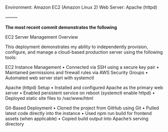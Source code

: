 Environment: Amazon EC2 (Amazon Linux 2)
Web Server: Apache (httpd)

⸻


**The most recent commit demonstrates the following**

EC2 Server Management Overview

This deployment demonstrates my ability to independently provision, configure, and manage a cloud-based production server using the following tools:

EC2 Instance Management
	•	Connected via SSH using a secure key pair
	•	Maintained permissions and firewall rules via AWS Security Groups
	•	Automated web server start with systemctl

Apache (httpd) Setup
	•	Installed and configured Apache as the primary web server
	•	Enabled persistent service on reboot (systemctl enable httpd)
	•	Deployed static site files to /var/www/html

Git-Based Deployment
	•	Cloned the project from GitHub using Git
	•	Pulled latest code directly into the instance
	•	Used npm run build for frontend assets (when applicable)
	•	Copied build output into Apache’s serving directory
